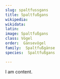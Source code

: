```yaml
---
slug: spaltfussgans
title: Spaltfußgans
wikipedia: 
wikidata: 
latin:
image: Spaltfußgans
class: Vögel
order:  Gänsevögel
family:  Spaltfußgänse
species:  Spaltfußgans

---
```


I am content.
